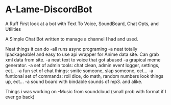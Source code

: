 # A-Lame-DiscordBot
A Ruff First look at a bot with Text To Voice, SoundBoard, Chat Opts, and Utilities

A Simple Chat Bot written to manage a channel I had and used.

Neat things it can do
-all runs async programing
-a neat totally !packageable! and easy to use api wrapper for Anime data site. Can grab xml data from site.
-a neat text to voice that got abused 
-a grapical meme generator. 
-a set of admin tools: chat clean, admin event logger, settings, ect...
-a fun set of chat things: smite someone, slap someone, ect...
-a funtional set of commands: roll dice, do math, random numbers look things up, ect...
-a sound board with bindable sounds of mp3. and alike.

Things i was working on
-Music from soundcloud (small prob with format if I ever go back)
